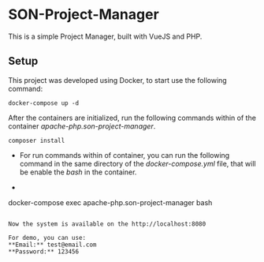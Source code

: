 # SON-Project-Manager

This is a simple Project Manager, built with VueJS and PHP.

## Setup
This project was developed using Docker, to start use the following command:

```
docker-compose up -d
```

After the containers are initialized, run the following commands within of the container _apache-php.son-project-manager_.

```
composer install
```
- For run commands within of container, you can run the following command in the same directory of the _docker-compose.yml_ file, that will be enable the _bash_ in the container.

- ```
docker-compose exec apache-php.son-project-manager bash
```

Now the system is available on the http://localhost:8080

For demo, you can use:
**Email:** test@email.com
**Password:** 123456
